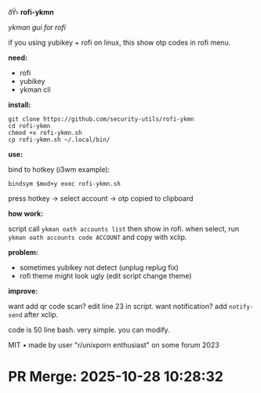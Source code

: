 ðŸ›  **rofi-ykmn**

*ykman gui for rofi*

if you using yubikey + rofi on linux, this show otp codes in rofi menu.

**need:**
- rofi
- yubikey
- ykman cli

**install:**

```
git clone https://github.com/security-utils/rofi-ykmn
cd rofi-ykmn  
chmod +x rofi-ykmn.sh
cp rofi-ykmn.sh ~/.local/bin/
```

**use:**

bind to hotkey (i3wm example):

```
bindsym $mod+y exec rofi-ykmn.sh
```

press hotkey → select account → otp copied to clipboard

**how work:**

script call `ykman oath accounts list` then show in rofi. when select, run `ykman oath accounts code ACCOUNT` and copy with xclip.

**problem:**

- sometimes yubikey not detect (unplug replug fix)
- rofi theme might look ugly (edit script change theme)

**improve:**

want add qr code scan? edit line 23 in script. want notification? add `notify-send` after xclip.

code is 50 line bash. very simple. you can modify.

MIT • made by user "r/unixporn enthusiast" on some forum 2023

# PR Merge: 2025-10-28 10:28:32

